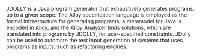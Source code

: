 JDOLLY is a Java program generator that exhaustively generates programs, up to a given scope. The Alloy specification language is employed as the formal infrastructure for generating programs; a metamodel for Java is encoded in Alloy, and the Alloy Analyzer finds solutions, which are translated into programs by JDOLLY, for user-specified constraints. JDolly can be used to automate the test input generation of systems that uses programs as inputs, such as refactoring engines.